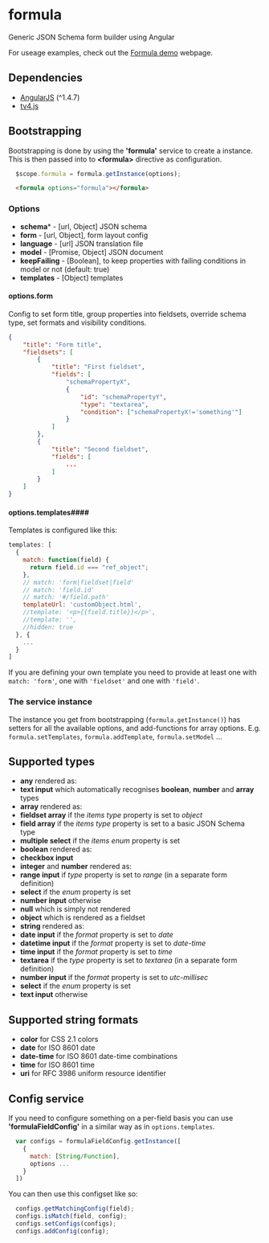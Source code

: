 # formula

Generic JSON Schema form builder using Angular

For useage examples, check out the [Formula demo](http://npolar.github.io/formula/demo/) webpage.


## Dependencies
* [AngularJS](https://angularjs.org/) (^1.4.7)
* [tv4.js](https://github.com/geraintluff/tv4/)


## Bootstrapping
Bootstrapping is done by using the **'formula'** service to create a instance. This is then passed into to **&lt;formula&gt;** directive as configuration.

```JavaScript
  $scope.formula = formula.getInstance(options);
```

```html
  <formula options="formula"></formula>
```

### Options
* **schema**\* - [url, Object] JSON schema
* **form** - [url, Object], form layout config
* **language** - [url] JSON translation file
* **model** - [Promise, Object] JSON document
* **keepFailing** - [Boolean], to keep properties with failing conditions in model or not (default: true)
* **templates** - [Object] templates

#### options.form
Config to set form title, group properties into fieldsets, override schema type, set formats and visibility conditions.


```json
{
	"title": "Form title",
	"fieldsets": [
		{
			"title": "First fieldset",
			"fields": [
				"schemaPropertyX",
				{
					"id": "schemaPropertyY",
					"type": "textarea",
					"condition": ["schemaPropertyX!='something'"]
				}
			]
		},
		{
			"title": "Second fieldset",
			"fields": [
				...
			]
		}
	]
}

```

#### options.templates####
Templates is configured like this:

```JavaScript
templates: [
  {
    match: function(field) {
      return field.id === "ref_object";
    },
    // match: 'form|fieldset|field'
    // match: 'field.id'
    // match: '#/field.path'
    templateUrl: 'customObject.html',
    //template: '<p>{{field.title}}</p>',
    //template: '',
    //hidden: true
  }, {
    ...
  }
]
```

If you are defining your own template you need to provide at least one with ```match: 'form'```, one with ```'fieldset'``` and one with ```'field'```.

### The service instance
The instance you get from bootstrapping (```formula.getInstance()```) has setters for all the available options, and add-functions for array options. E.g. ```formula.setTemplates```, ```formula.addTemplate```, ```formula.setModel``` ...

## Supported types
* **any** rendered as:
 * **text input** which automatically recognises **boolean**, **number** and **array** types
* **array** rendered as:
 * **fieldset array** if the *items type* property is set to *object*
 * **field array** if the *items type* property is set to a basic JSON Schema type
 * **multiple select** if the *items enum* property is set
* **boolean** rendered as:
 * **checkbox input**
* **integer** and **number** rendered as:
 * **range input** if *type* property is set to *range* (in a separate form definition)
 * **select** if the *enum* property is set
 * **number input** otherwise
* **null** which is simply not rendered
* **object** which is rendered as a fieldset
* **string** rendered as:
 * **date input** if the *format* property is set to *date*
 * **datetime input** if the *format* property is set to *date-time*
 * **time input** if the *format* property is set to *time*
 * **textarea** if the *type* property is set to *textarea* (in a separate form definition)
 * **number input** if the *format* property is set to *utc-millisec*
 * **select** if the *enum* property is set
 * **text input** otherwise


## Supported string formats
* **color** for CSS 2.1 colors
* **date** for ISO 8601 date
* **date-time** for ISO 8601 date-time combinations
* **time** for ISO 8601 time
* **uri** for RFC 3986 uniform resource identifier

## Config service
If you need to configure something on a per-field basis you can use **'formulaFieldConfig'** in a similar way as in ```options.templates```.

```js
  var configs = formulaFieldConfig.getInstance([
    {
      match: [String/Function],
      options ...
    }
  ])
```

You can then use this configset like so:
```js
  configs.getMatchingConfig(field);
  configs.isMatch(field, config);
  configs.setConfigs(configs);
  configs.addConfig(config);
```

